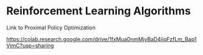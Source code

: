 # Reinforcement Learning Algorithms

Link to Proximal Policy Optimization

https://colab.research.google.com/drive/1fxMua0nmMjyBaD4iiqFzfLm_Bap1VjmC?usp=sharing
